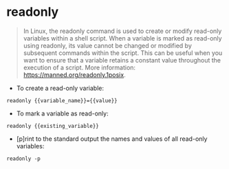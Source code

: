 # readonly

> In Linux, the readonly command is used to create or modify read-only variables within a shell script.
> When a variable is marked as read-only using readonly, its value cannot be changed or modified by subsequent commands within the script.
> This can be useful when you want to ensure that a variable retains a constant value throughout the execution of a script.
> More information: <https://manned.org/readonly.1posix>.

- To create a read-only variable:

`readonly {{variable_name}}={{value}}`

- To mark a variable as read-only:

`readonly {{existing_variable}}`

- [p]rint to the standard output the names and values of all read-only variables:

`readonly -p`
